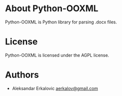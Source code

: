 About Python-OOXML
==================

Python-OOXML is Python library for parsing .docx files.


License
=======

Python-OOXML is licensed under the AGPL license.


Authors
=======
* Aleksandar Erkalovic <aerkalov@gmail.com>
